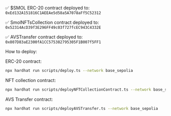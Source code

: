 ✅ $SMOL ERC-20 contract deployed to:
`0xEd132A151816C1AEEAe5d58a5A7078aFf5C52312`

✅ SmolNFTsCollection contract deployed to:
`0x52314AcD39f3E296FF49c03f727fcEC943C4332E`

✅ AVSTransfer contract deployed to:
`0x807D83aE2300fA1CC575382795305F1B007f5FF1`

How to deploy:

ERC-20 contract:

```sh
npx hardhat run scripts/deploy.ts --network base_sepolia
```

NFT collection contract:

```sh
npx hardhat run scripts/deployNFTCollectionContract.ts --network base_sepolia
```

AVS Transfer contract:

```sh
npx hardhat run scripts/deployAVSTransfer.ts --network base_sepolia
```
